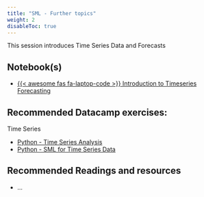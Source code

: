 ```yaml
---
title: "SML - Further topics"
weight: 2
disableToc: true
---
```


This session introduces Time Series Data and Forecasts


## Notebook(s)

* [{{< awesome fas fa-laptop-code >}} Introduction to Timeseries Forecasting](https://colab.research.google.com/github/SDS-AAU/SDS-master/blob/master/courses/ds4b-m1-6-sml/notebooks/s2-sml-timeseries.ipynb)



## Recommended Datacamp exercises:

Time Series
   * [Python - Time Series Analysis](https://app.datacamp.com/learn/courses/time-series-analysis-in-python)
   * [Python - SML for Time Series Data](https://app.datacamp.com/learn/courses/machine-learning-for-time-series-data-in-python)
   

   
## Recommended Readings and resources

* ...



